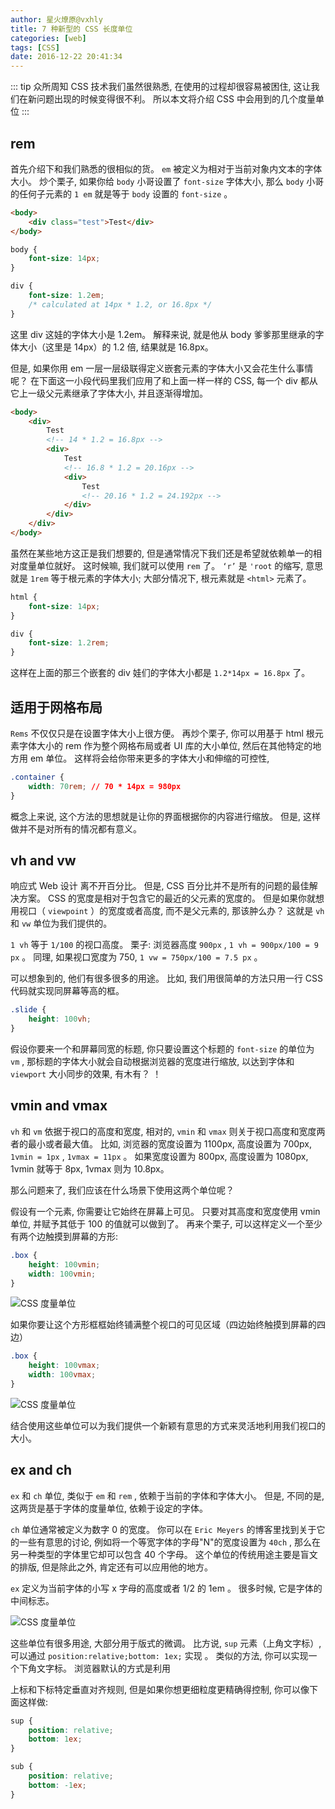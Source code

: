 ```yaml
---
author: 星火燎原@vxhly
title: 7 种新型的 CSS 长度单位
categories: [web]
tags: [CSS]
date: 2016-12-22 20:41:34
---
```


::: tip
众所周知 CSS 技术我们虽然很熟悉, 在使用的过程却很容易被困住, 这让我们在新问题出现的时候变得很不利。 所以本文将介绍 CSS 中会用到的几个度量单位
:::
<!-- more -->

## rem

首先介绍下和我们熟悉的很相似的货。 `em` 被定义为相对于当前对象内文本的字体大小。 炒个栗子, 如果你给 `body` 小哥设置了 `font-size` 字体大小, 那么 `body` 小哥的任何子元素的 `1 em` 就是等于 `body` 设置的 `font-size` 。

``` html
<body>
    <div class="test">Test</div>
</body>
```

``` css
body {
    font-size: 14px;
}

div {
    font-size: 1.2em;
    /* calculated at 14px * 1.2, or 16.8px */
}
```

这里 div 这娃的字体大小是 1.2em。 解释来说, 就是他从 body 爹爹那里继承的字体大小（这里是 14px）的 1.2 倍, 结果就是 16.8px。

但是, 如果你用 em 一层一层级联得定义嵌套元素的字体大小又会花生什么事情呢？ 在下面这一小段代码里我们应用了和上面一样一样的 CSS, 每一个 div 都从它上一级父元素继承了字体大小, 并且逐渐得增加。

``` html
<body>
    <div>
        Test
        <!-- 14 * 1.2 = 16.8px -->
        <div>
            Test
            <!-- 16.8 * 1.2 = 20.16px -->
            <div>
                Test
                <!-- 20.16 * 1.2 = 24.192px -->
            </div>
        </div>
    </div>
</body>
```

虽然在某些地方这正是我们想要的, 但是通常情况下我们还是希望就依赖单一的相对度量单位就好。 这时候嘛, 我们就可以使用 `rem` 了。 `‘r’` 是 `'root` 的缩写, 意思就是 `1rem` 等于根元素的字体大小; 大部分情况下, 根元素就是 `<html>` 元素了。

``` css
html {
    font-size: 14px;
}

div {
    font-size: 1.2rem;
}
```

这样在上面的那三个嵌套的 div 娃们的字体大小都是 `1.2*14px = 16.8px` 了。

## 适用于网格布局

 `Rems` 不仅仅只是在设置字体大小上很方便。 再炒个栗子, 你可以用基于 html 根元素字体大小的 rem 作为整个网格布局或者 UI 库的大小单位, 然后在其他特定的地方用 em 单位。 这样将会给你带来更多的字体大小和伸缩的可控性, 

``` css
.container {
    width: 70rem; // 70 * 14px = 980px
}
```

概念上来说, 这个方法的思想就是让你的界面根据你的内容进行缩放。 但是, 这样做并不是对所有的情况都有意义。

## vh and vw

响应式 Web 设计 离不开百分比。 但是, CSS 百分比并不是所有的问题的最佳解决方案。 CSS 的宽度是相对于包含它的最近的父元素的宽度的。 但是如果你就想用视口（ `viewpoint` ）的宽度或者高度, 而不是父元素的, 那该肿么办？ 这就是 `vh` 和 `vw` 单位为我们提供的。

 `1 vh` 等于 `1/100` 的视口高度。 栗子:  浏览器高度 `900px` , `1 vh = 900px/100 = 9 px` 。 同理, 如果视口宽度为 750, `1 vw = 750px/100 = 7.5 px` 。

可以想象到的, 他们有很多很多的用途。 比如, 我们用很简单的方法只用一行 CSS 代码就实现同屏幕等高的框。

``` css
.slide {
    height: 100vh;
}
```

假设你要来一个和屏幕同宽的标题, 你只要设置这个标题的 `font-size` 的单位为 `vm` , 那标题的字体大小就会自动根据浏览器的宽度进行缩放, 以达到字体和 `viewport` 大小同步的效果, 有木有？ ！

## vmin and vmax

 `vh` 和 `vm` 依据于视口的高度和宽度, 相对的, `vmin` 和 `vmax` 则关于视口高度和宽度两者的最小或者最大值。 比如, 浏览器的宽度设置为 1100px, 高度设置为 700px, `1vmin = 1px` , `1vmax = 11px` 。 如果宽度设置为 800px, 高度设置为 1080px, 1vmin 就等于 8px, 1vmax 则为 10.8px。

那么问题来了, 我们应该在什么场景下使用这两个单位呢？

假设有一个元素, 你需要让它始终在屏幕上可见。 只要对其高度和宽度使用 vmin 单位, 并赋予其低于 100 的值就可以做到了。 再来个栗子, 可以这样定义一个至少有两个边触摸到屏幕的方形: 

``` css
.box {
    height: 100vmin;
    width: 100vmin;
}
```

![CSS 度量单位](http://oss-blog.test.upcdn.net/css-length-unit-1.png)

如果你要让这个方形框框始终铺满整个视口的可见区域（四边始终触摸到屏幕的四边）

``` css
.box {
    height: 100vmax;
    width: 100vmax;
}
```

![CSS 度量单位](http://oss-blog.test.upcdn.net/css-length-unit-2.png)

结合使用这些单位可以为我们提供一个新颖有意思的方式来灵活地利用我们视口的大小。

## ex and ch

 `ex` 和 `ch` 单位, 类似于 `em` 和 `rem` , 依赖于当前的字体和字体大小。 但是, 不同的是, 这两货是基于字体的度量单位, 依赖于设定的字体。

 `ch` 单位通常被定义为数字 0 的宽度。 你可以在 `Eric Meyers` 的博客里找到关于它的一些有意思的讨论, 例如将一个等宽字体的字母"N"的宽度设置为 `40ch` , 那么在另一种类型的字体里它却可以包含 40 个字母。 这个单位的传统用途主要是盲文的排版, 但是除此之外, 肯定还有可以应用他的地方。

 `ex` 定义为当前字体的小写 x 字母的高度或者 1/2 的 1em 。 很多时候, 它是字体的中间标志。<br>

![CSS 度量单位](http://oss-blog.test.upcdn.net/css-length-unit-3.png)

这些单位有很多用途, 大部分用于版式的微调。 比方说, `sup` 元素（上角文字标）, 可以通过 `position:relative;bottom: 1ex;` 实现 。 类似的方法, 你可以实现一个下角文字标。 浏览器默认的方式是利用

上标和下标特定垂直对齐规则, 但是如果你想更细粒度更精确得控制, 你可以像下面这样做: 

``` css
sup {
    position: relative;
    bottom: 1ex;
}

sub {
    position: relative;
    bottom: -1ex;
}
```

